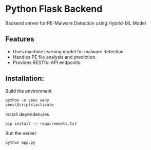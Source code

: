 # Python Flask Backend

Backend server for PE-Malware Detection using Hybrid-ML Model

## Features

- Uses machine learning model for malware detection.
- Handles PE file analysis and prediction.
- Provides RESTful API endpoints.

## Installation:

Build the environment

    python -m venv venv
    venv\Scripts\activate

Install dependencies

    pip install -r requirements.txt

Run the server

    python app.py
